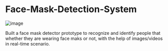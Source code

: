 # Face-Mask-Detection-System
![image](https://user-images.githubusercontent.com/70303605/167160568-dd1c9d30-bf98-4492-b7ba-700b2b55f3e4.png)

Built a face mask detector prototype to recognize and identify people that whether they are wearing face maks or not, with the help of images/videos in real-time scenario.
